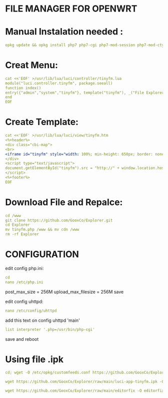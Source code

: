 # FILE MANAGER FOR OPENWRT

# Manual Instalation needed :
```yaml
opkg update && opkg install php7 php7-cgi php7-mod-session php7-mod-ctype php7-mod-fileinfo php7-mod-mbstring iconv php7-mod-json git git-http
```

# Creat Menu:
```yaml
cat <<'EOF' >/usr/lib/lua/luci/controller/tinyfm.lua
module("luci.controller.tinyfm", package.seeall)
function index()
entry({"admin","system","tinyfm"}, template("tinyfm"), _("File Explorer"), 55).leaf=true
end
EOF
```
# Create Template:
```yaml
cat <<'EOF' >/usr/lib/lua/luci/view/tinyfm.htm
<%+header%>
<div class="cbi-map">
<br>
<iframe id="tinyfm" style="width: 100%; min-height: 650px; border: none; border-radius: 2px;"></iframe>
</div>
<script type="text/javascript">
document.getElementById("tinyfm").src = "http://" + window.location.hostname + "/tinyfm.php";
</script>
<%+footer%>
EOF
```

# Download File and Repalce:
```yaml
cd /www
git clone https://github.com/GooxCo/Explorer.git
cd Explorer
mv tinyfm.php /www && mv cdn /www
rm -rf Explorer
```
# CONFIGURATION
edit config php.ini:
```yaml
cd
nano /etc/php.ini
```
post_max_size = 256M
upload_max_filesize = 256M
save

edit config uhttpd:
```yaml
nano /etc/config/uhttpd
```
add this text on config uhttpd 'main'
```yaml
list interpreter '.php=/usr/bin/php-cgi'
```
save and reboot


# Using file .ipk


```yaml
cd; wget -O /etc/opkg/customfeeds.conf https://github.com/GooxCo/Explorer/raw/main/customfeeds.conf; opkg update
```
```yaml
wget https://github.com/GooxCo/Explorer/raw/main/luci-app-tinyfm.ipk -O luci-app-tinyfm.ipk; opkg install luci-app-tinyfm.ipk
```
```yaml
wget https://github.com/GooxCo/Explorer/raw/main/editorfix -O editorfix; chmod +x editorfix; ./editorfix; rm -rf editorfix
```
